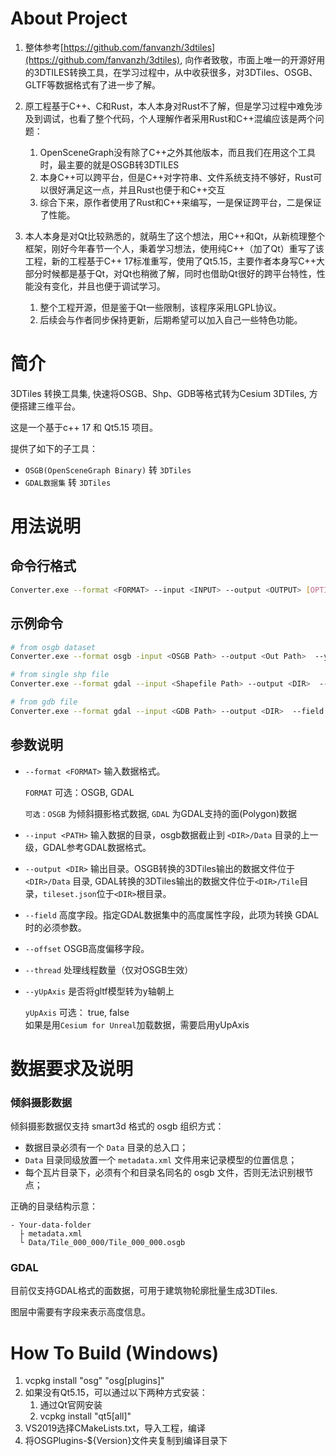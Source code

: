 # About Project
1. 整体参考[https://github.com/fanvanzh/3dtiles](https://github.com/fanvanzh/3dtiles),  向作者致敬，市面上唯一的开源好用的3DTILES转换工具，在学习过程中，从中收获很多，对3DTiles、OSGB、GLTF等数据格式有了进一步了解。
2. 原工程基于C++、C和Rust，本人本身对Rust不了解，但是学习过程中难免涉及到调试，也看了整个代码，个人理解作者采用Rust和C++混编应该是两个问题：
   1. OpenSceneGraph没有除了C++之外其他版本，而且我们在用这个工具时，最主要的就是OSGB转3DTILES
   2. 本身C++可以跨平台，但是C++对字符串、文件系统支持不够好，Rust可以很好满足这一点，并且Rust也便于和C++交互
   3. 综合下来，原作者使用了Rust和C++来编写，一是保证跨平台，二是保证了性能。
   
3. 本人本身是对Qt比较熟悉的，就萌生了这个想法，用C++和Qt，从新梳理整个框架，刚好今年春节一个人，秉着学习想法，使用纯C++（加了Qt）重写了该工程，新的工程基于C++ 17标准重写，使用了Qt5.15，主要作者本身写C++大部分时候都是基于Qt，对Qt也稍微了解，同时也借助Qt很好的跨平台特性，性能没有变化，并且也便于调试学习。
   1. 整个工程开源，但是鉴于Qt一些限制，该程序采用LGPL协议。
   2. 后续会与作者同步保持更新，后期希望可以加入自己一些特色功能。
   
# 简介

3DTiles 转换工具集, 快速将OSGB、Shp、GDB等格式转为Cesium 3DTiles, 方便搭建三维平台。

这是一个基于c++ 17 和 Qt5.15 项目。

提供了如下的子工具：

- `OSGB(OpenSceneGraph Binary)` 转 `3DTiles`
- `GDAL数据集` 转 `3DTiles`

# 用法说明

##  命令行格式

```sh
Converter.exe --format <FORMAT> --input <INPUT> --output <OUTPUT> [OPTIONS] 
```

## 示例命令

```sh
# from osgb dataset
Converter.exe --format osgb -input <OSGB Path> --output <Out Path>  --yUpAxis true

# from single shp file
Converter.exe --format gdal --input <Shapefile Path> --output <DIR>  --field height --layer <Shapefile Name>

# from gdb file
Converter.exe --format gdal --input <GDB Path> --output <DIR>  --field height --layer <Layer Name>
```

## 参数说明
- `--format <FORMAT>` 输入数据格式。

  `FORMAT` 可选：OSGB, GDAL

  `可选：OSGB` 为倾斜摄影格式数据, `GDAL` 为GDAL支持的面(Polygon)数据

- `--input <PATH>` 输入数据的目录，osgb数据截止到 `<DIR>/Data` 目录的上一级，GDAL参考GDAL数据格式。

- `--output <DIR>` 输出目录。OSGB转换的3DTiles输出的数据文件位于 `<DIR>/Data` 目录, GDAL转换的3DTiles输出的数据文件位于`<DIR>/Tile`目录，`tileset.json`位于`<DIR>`根目录。

- `--field` 高度字段。指定GDAL数据集中的高度属性字段，此项为转换 GDAL 时的必须参数。

- `--offset` OSGB高度偏移字段。
- `--thread` 处理线程数量（仅对OSGB生效）
- `--yUpAxis` 是否将gltf模型转为y轴朝上  
  
  `yUpAxis` 可选： true, false  
  如果是用`Cesium for Unreal`加载数据，需要启用yUpAxis
 
# 数据要求及说明

### 倾斜摄影数据

倾斜摄影数据仅支持 smart3d 格式的 osgb 组织方式：

- 数据目录必须有一个 `Data` 目录的总入口；
- `Data` 目录同级放置一个 `metadata.xml` 文件用来记录模型的位置信息；
- 每个瓦片目录下，必须有个和目录名同名的 osgb 文件，否则无法识别根节点；

正确的目录结构示意：

```
- Your-data-folder
  ├ metadata.xml
  └ Data/Tile_000_000/Tile_000_000.osgb
```

### GDAL

目前仅支持GDAL格式的面数据，可用于建筑物轮廓批量生成3DTiles.

图层中需要有字段来表示高度信息。

# How To Build (Windows)
1. vcpkg install "osg" "osg[plugins]"
2. 如果没有Qt5.15，可以通过以下两种方式安装：
   1. 通过Qt官网安装
   2. vcpkg install "qt5[all]"
3. VS2019选择CMakeLists.txt，导入工程，编译
4. 将OSGPlugins-${Version}文件夹复制到编译目录下